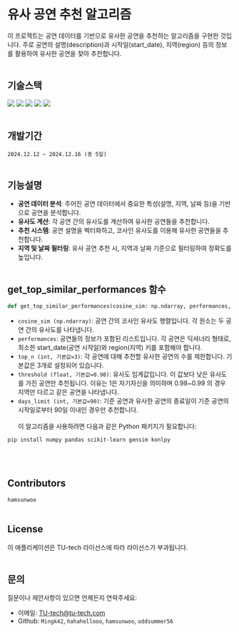 # 유사 공연 추천 알고리즘
이 프로젝트는 공연 데이터를 기반으로 유사한 공연을 추천하는 알고리즘을 구현한 것입니다. 주로 공연의 설명(description)과 시작일(start_date), 지역(region) 등의 정보를 활용하여 유사한 공연을 찾아 추천합니다.
<br></br>
## 기술스택
<img src="https://img.shields.io/badge/Python-3.9-3776AB?style=flat&logo=Python&logoColor=F5F7F8"/>   <img src="https://img.shields.io/badge/scikitlearn-F7931E?style=flat&logo=scikitlearn&logoColor=F5F7F8"/>    <img src="https://img.shields.io/badge/pandas-150458?style=flat&logo=pandas&logoColor=F5F7F8"/>    <img src="https://img.shields.io/badge/numpy-013243?style=flat&logo=numpy&logoColor=F5F7F8"/>    <img src="https://img.shields.io/badge/mongodb-47A248?style=flat&logo=mongodb&logoColor=F5F7F8"/>
<br></br>
## 개발기간
`2024.12.12 ~ 2024.12.16 (총 5일)`
<br></br>
## 기능설명
- **공연 데이터 분석**: 주어진 공연 데이터에서 중요한 특성(설명, 지역, 날짜 등)을 기반으로 공연을 분석합니다.
- **유사도 계산**: 각 공연 간의 유사도를 계산하여 유사한 공연들을 추천합니다.
- **추천 시스템**: 공연 설명을 벡터화하고, 코사인 유사도를 이용해 유사한 공연들을 추천합니다.
- **지역 및 날짜 필터링**: 유사 공연 추천 시, 지역과 날짜 기준으로 필터링하여 정확도를 높입니다.
<br></br>
## get_top_similar_performances 함수
```python
def get_top_similar_performances(cosine_sim: np.ndarray, performances, top_n=3, threshold=0.98, days_limit=90)
```
- `cosine_sim (np.ndarray)`: 공연 간의 코사인 유사도 행렬입니다. 각 원소는 두 공연 간의 유사도를 나타냅니다.
- `performances`: 공연들의 정보가 포함된 리스트입니다. 각 공연은 딕셔너리 형태로, 최소한 start_date(공연 시작일)와 region(지역) 키를 포함해야 합니다.
- `top_n (int, 기본값=3)`: 각 공연에 대해 추천할 유사한 공연의 수를 제한합니다. 기본값은 3개로 설정되어 있습니다.
- `threshold (float, 기본값=0.98)`: 유사도 임계값입니다. 이 값보다 낮은 유사도를 가진 공연만 추천됩니다. 이유는 1은 자기자신을 의미하며 0.98~0.99 의 경우 지역만 다르고 같은 공연을 나타냅니다.
- `days_limit (int, 기본값=90)`: 기준 공연과 유사한 공연의 종료일이 기준 공연의 시작일로부터 90일 이내인 경우만 추천합니다.
<br></br>
이 알고리즘을 사용하려면 다음과 같은 Python 패키지가 필요합니다:
```bash
pip install numpy pandas scikit-learn gensim konlpy
```
<br></br>
## Contributors
`hamsunwoo`
<br></br>
## License
이 애플리케이션은 TU-tech 라이선스에 따라 라이선스가 부과됩니다.
<br></br>
## 문의
질문이나 제안사항이 있으면 언제든지 연락주세요:
- 이메일: TU-tech@tu-tech.com
- Github: `Mingk42`, `hahahellooo`, `hamsunwoo`, `oddsummer56`


